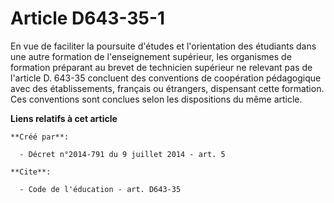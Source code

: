 # Article D643-35-1

En vue de faciliter la poursuite d'études et l'orientation des étudiants dans une autre formation de l'enseignement
supérieur, les organismes de formation préparant au brevet de technicien supérieur ne relevant pas de l'article D. 643-35
concluent des conventions de coopération pédagogique avec des établissements, français ou étrangers, dispensant cette
formation. Ces conventions sont conclues selon les dispositions du même article.

**Liens relatifs à cet article**

	**Créé par**:

	  - Décret n°2014-791 du 9 juillet 2014 - art. 5

	**Cite**:

	  - Code de l'éducation - art. D643-35
